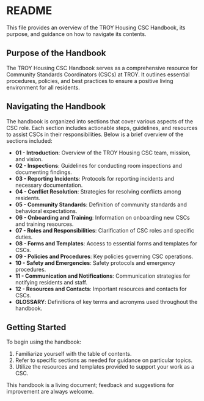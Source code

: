 # README
This file provides an overview of the TROY Housing CSC Handbook, its purpose, and guidance on how to navigate its contents.

## Purpose of the Handbook
The TROY Housing CSC Handbook serves as a comprehensive resource for Community Standards Coordinators (CSCs) at TROY. It outlines essential procedures, policies, and best practices to ensure a positive living environment for all residents.

## Navigating the Handbook
The handbook is organized into sections that cover various aspects of the CSC role. Each section includes actionable steps, guidelines, and resources to assist CSCs in their responsibilities. Below is a brief overview of the sections included:

- **01 - Introduction**: Overview of the TROY Housing CSC team, mission, and vision.
- **02 - Inspections**: Guidelines for conducting room inspections and documenting findings.
- **03 - Reporting Incidents**: Protocols for reporting incidents and necessary documentation.
- **04 - Conflict Resolution**: Strategies for resolving conflicts among residents.
- **05 - Community Standards**: Definition of community standards and behavioral expectations.
- **06 - Onboarding and Training**: Information on onboarding new CSCs and training resources.
- **07 - Roles and Responsibilities**: Clarification of CSC roles and specific duties.
- **08 - Forms and Templates**: Access to essential forms and templates for CSCs.
- **09 - Policies and Procedures**: Key policies governing CSC operations.
- **10 - Safety and Emergencies**: Safety protocols and emergency procedures.
- **11 - Communication and Notifications**: Communication strategies for notifying residents and staff.
- **12 - Resources and Contacts**: Important resources and contacts for CSCs.
- **GLOSSARY**: Definitions of key terms and acronyms used throughout the handbook.

## Getting Started
To begin using the handbook:
1. Familiarize yourself with the table of contents.
2. Refer to specific sections as needed for guidance on particular topics.
3. Utilize the resources and templates provided to support your work as a CSC.

This handbook is a living document; feedback and suggestions for improvement are always welcome.